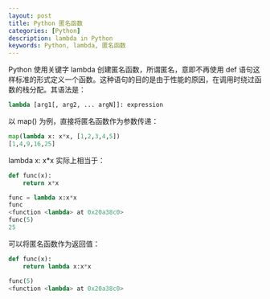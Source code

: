 ```yaml
---
layout: post
title: Python 匿名函数
categories: [Python]
description: lambda in Python
keywords: Python, lambda, 匿名函数
---
```


Python 使用关键字 lambda 创建匿名函数，所谓匿名，意即不再使用 def 语句这样标准的形式定义一个函数。这种语句的目的是由于性能的原因，在调用时绕过函数的栈分配。其语法是：

```python
lambda [arg1[, arg2, ... argN]]: expression
```

以 map() 为例，直接将匿名函数作为参数传递：

```python
map(lambda x: x*x, [1,2,3,4,5])
[1,4,9,16,25]
```

lambda x: x*x 实际上相当于：

```python
def func(x):
    return x*x
```

```python
func = lambda x:x*x
func
<function <lambda> at 0x20a38c0>
func(5)
25
```

可以将匿名函数作为返回值：

```python
def func(x):
    return lambda x:x*x

func(5)
<function <lambda> at 0x20a38c0>
```
